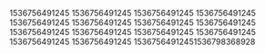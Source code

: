 1536756491245
1536756491245
1536756491245
1536756491245
1536756491245
1536756491245
1536756491245
1536756491245
1536756491245
1536756491245
1536756491245
1536756491245
1536756491245
1536756491245
15367564912451536798368928